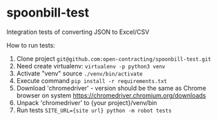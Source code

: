 # spoonbill-test
Integration tests of converting JSON to Excel/CSV

How to run tests:
1. Clone project ```git@github.com:open-contracting/spoonbill-test.git```
2. Need create virtualenv: ```virtualenv -p python3 venv```
3. Activate "venv" source ```./venv/bin/activate```
4. Execute command ```pip install -r requirements.txt```
5. Download 'chromedriver' - version should be the same as Chrome browser on system
https://chromedriver.chromium.org/downloads
6. Unpack 'chromedriver' to {your project}/venv/bin
7. Run tests ```SITE_URL={site url} python -m robot tests```
